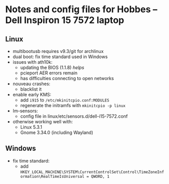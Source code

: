 # Notes and config files for Hobbes – Dell Inspiron 15 7572 laptop

## Linux

 - multibootusb requires v9.3/git for archlinux
 - dual boot: fix time standard used in Windows
 - issues with ath10k:
    * updating the BIOS (1.1.8) _helps_
    * pcieport AER errors remain
    * has difficulties connecting to open networks
 - nouveau crashes:
    * blacklist it
 - enable early KMS:
    * add `i915` to `/etc/mkinitcpio.conf:MODULES`
    * regenerate the initramfs with `mkinitcpio -p linux`
 - lm-sensors:
    * config file in linux/etc/sensors.d/dell-i15-7572.conf
 - otherwise working well with:
    * Linux 5.3.1
    * Gnome 3.34.0 (including Wayland)

## Windows

 - fix time standard:
    * add `HKEY_LOCAL_MACHINE\SYSTEM\CurrentControlSet\Control\TimeZoneInformation\RealTimeIsUniversal = QWORD, 1`
